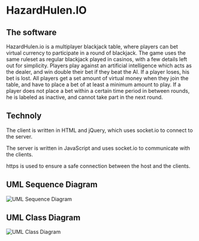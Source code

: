 # HazardHulen.IO

## The software ##

HazardHulen.io is a multiplayer blackjack table, where players can bet virtual
currency to participate in a round of blackjack. The game uses the same ruleset as
regular blackjack played in casinos, with a few details left out for simplicity.
Players play against an artificial intelligence which acts as the dealer, and win
double their bet if they beat the AI. If a player loses, his bet is lost.
All players get a set amount of virtual money when they join the table, and have
to place a bet of at least a minimum amount to play. If a player does not place
a bet within a certain time period in between rounds, he is labeled as inactive,
and cannot take part in the next round.

## Technoly ##
The client is written in HTML and jQuery, which uses socket.io to connect to the server.

The server is written in JavaScript and uses socket.io to communicate with the clients.

https is used to ensure a safe connection between the host and the clients.

## UML Sequence Diagram
![UML Sequence Diagram](https://github.com/DrBumlehund/off_the_books/blob/master/Documentation/sequence.png "UML Sequence Diagram")

## UML Class Diagram
![UML Class Diagram](https://github.com/DrBumlehund/off_the_books/blob/master/Documentation/ClassDiag.png "UML Class Diagram")
